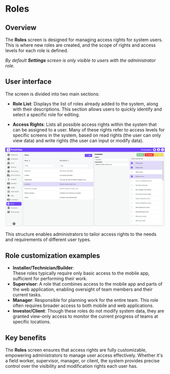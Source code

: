 # Roles

## Overview

The **Roles** screen is designed for managing access rights for system users. This is where new roles are created, and the scope of rights and access levels for each role is defined.

_By default **Settings** screen is only visible to users with the administrator role._



## User interface

The screen is divided into two main sections:

- **Role List**: Displays the list of roles already added to the system, along with their descriptions. This section allows users to quickly identify and select a specific role for editing.

- **Access Rights**: Lists all possible access rights within the system that can be assigned to a user. Many of these rights refer to access levels for specific screens in the system, based on read rights (the user can only view data) and write rights (the user can input or modify data).

![Roles](./img/roles.png)

This structure enables administrators to tailor access rights to the needs and requirements of different user types.

## Role customization examples

- **Installer/Technician/Builder**:  
  These roles typically require only basic access to the mobile app, sufficient for performing their work. 
- **Supervisor**: A role that combines access to the mobile app and parts of the web application, enabling oversight of team members and their current tasks.
- **Manager**: Responsible for planning work for the entire team. This role often requires broader access to both mobile and web applications.
- **Investor/Client**: Though these roles do not modify system data, they are granted view-only access to monitor the current progress of teams at specific locations.

## Key benefits

The **Roles** screen ensures that access rights are fully customizable, empowering administrators to manage user access effectively. Whether it's a field worker, supervisor, manager, or client, the system provides precise control over the visibility and modification rights each user has.
